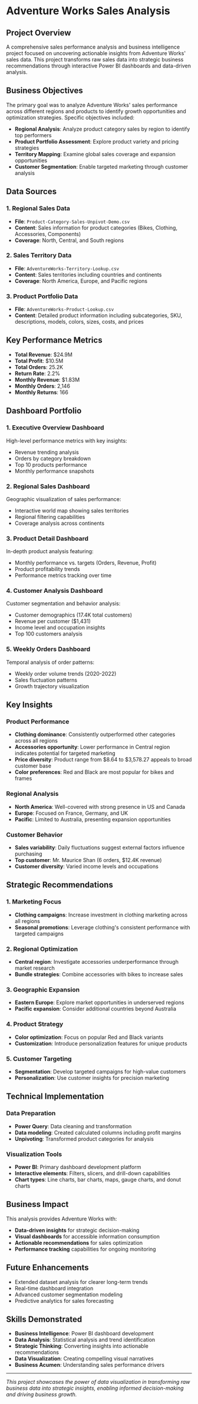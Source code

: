 # Adventure Works Sales Analysis

## Project Overview

A comprehensive sales performance analysis and business intelligence project focused on uncovering actionable insights from Adventure Works' sales data. This project transforms raw sales data into strategic business recommendations through interactive Power BI dashboards and data-driven analysis.

## Business Objectives

The primary goal was to analyze Adventure Works' sales performance across different regions and products to identify growth opportunities and optimization strategies. Specific objectives included:

- **Regional Analysis**: Analyze product category sales by region to identify top performers
- **Product Portfolio Assessment**: Explore product variety and pricing strategies
- **Territory Mapping**: Examine global sales coverage and expansion opportunities
- **Customer Segmentation**: Enable targeted marketing through customer analysis

## Data Sources

### 1. Regional Sales Data
- **File**: `Product-Category-Sales-Unpivot-Demo.csv`
- **Content**: Sales information for product categories (Bikes, Clothing, Accessories, Components)
- **Coverage**: North, Central, and South regions

### 2. Sales Territory Data
- **File**: `AdventureWorks-Territory-Lookup.csv`
- **Content**: Sales territories including countries and continents
- **Coverage**: North America, Europe, and Pacific regions

### 3. Product Portfolio Data
- **File**: `AdventureWorks-Product-Lookup.csv`
- **Content**: Detailed product information including subcategories, SKU, descriptions, models, colors, sizes, costs, and prices

## Key Performance Metrics

- **Total Revenue**: $24.9M
- **Total Profit**: $10.5M
- **Total Orders**: 25.2K
- **Return Rate**: 2.2%
- **Monthly Revenue**: $1.83M
- **Monthly Orders**: 2,146
- **Monthly Returns**: 166

## Dashboard Portfolio

### 1. Executive Overview Dashboard
High-level performance metrics with key insights:
- Revenue trending analysis
- Orders by category breakdown
- Top 10 products performance
- Monthly performance snapshots

### 2. Regional Sales Dashboard
Geographic visualization of sales performance:
- Interactive world map showing sales territories
- Regional filtering capabilities
- Coverage analysis across continents

### 3. Product Detail Dashboard
In-depth product analysis featuring:
- Monthly performance vs. targets (Orders, Revenue, Profit)
- Product profitability trends
- Performance metrics tracking over time

### 4. Customer Analysis Dashboard
Customer segmentation and behavior analysis:
- Customer demographics (17.4K total customers)
- Revenue per customer ($1,431)
- Income level and occupation insights
- Top 100 customers analysis

### 5. Weekly Orders Dashboard
Temporal analysis of order patterns:
- Weekly order volume trends (2020-2022)
- Sales fluctuation patterns
- Growth trajectory visualization

## Key Insights

### Product Performance
- **Clothing dominance**: Consistently outperformed other categories across all regions
- **Accessories opportunity**: Lower performance in Central region indicates potential for targeted marketing
- **Price diversity**: Product range from $8.64 to $3,578.27 appeals to broad customer base
- **Color preferences**: Red and Black are most popular for bikes and frames

### Regional Analysis
- **North America**: Well-covered with strong presence in US and Canada
- **Europe**: Focused on France, Germany, and UK
- **Pacific**: Limited to Australia, presenting expansion opportunities

### Customer Behavior
- **Sales variability**: Daily fluctuations suggest external factors influence purchasing
- **Top customer**: Mr. Maurice Shan (6 orders, $12.4K revenue)
- **Customer diversity**: Varied income levels and occupations

## Strategic Recommendations

### 1. Marketing Focus
- **Clothing campaigns**: Increase investment in clothing marketing across all regions
- **Seasonal promotions**: Leverage clothing's consistent performance with targeted campaigns

### 2. Regional Optimization
- **Central region**: Investigate accessories underperformance through market research
- **Bundle strategies**: Combine accessories with bikes to increase sales

### 3. Geographic Expansion
- **Eastern Europe**: Explore market opportunities in underserved regions
- **Pacific expansion**: Consider additional countries beyond Australia

### 4. Product Strategy
- **Color optimization**: Focus on popular Red and Black variants
- **Customization**: Introduce personalization features for unique products

### 5. Customer Targeting
- **Segmentation**: Develop targeted campaigns for high-value customers
- **Personalization**: Use customer insights for precision marketing

## Technical Implementation

### Data Preparation
- **Power Query**: Data cleaning and transformation
- **Data modeling**: Created calculated columns including profit margins
- **Unpivoting**: Transformed product categories for analysis

### Visualization Tools
- **Power BI**: Primary dashboard development platform
- **Interactive elements**: Filters, slicers, and drill-down capabilities
- **Chart types**: Line charts, bar charts, maps, gauge charts, and donut charts

## Business Impact

This analysis provides Adventure Works with:
- **Data-driven insights** for strategic decision-making
- **Visual dashboards** for accessible information consumption
- **Actionable recommendations** for sales optimization
- **Performance tracking** capabilities for ongoing monitoring

## Future Enhancements

- Extended dataset analysis for clearer long-term trends
- Real-time dashboard integration
- Advanced customer segmentation modeling
- Predictive analytics for sales forecasting

## Skills Demonstrated

- **Business Intelligence**: Power BI dashboard development
- **Data Analysis**: Statistical analysis and trend identification
- **Strategic Thinking**: Converting insights into actionable recommendations
- **Data Visualization**: Creating compelling visual narratives
- **Business Acumen**: Understanding sales performance drivers

---

*This project showcases the power of data visualization in transforming raw business data into strategic insights, enabling informed decision-making and driving business growth.*
